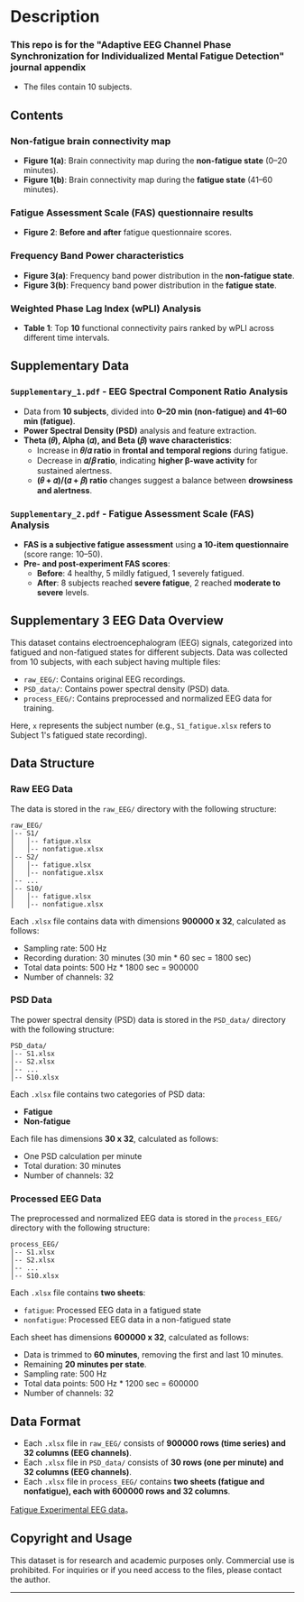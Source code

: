 # Description
### This repo is for the "Adaptive EEG Channel Phase Synchronization for Individualized Mental Fatigue Detection" journal appendix
* The files contain 10 subjects.
## Contents

###  Non-fatigue brain connectivity map
- **Figure 1(a)**: Brain connectivity map during the **non-fatigue state** (0–20 minutes).
- **Figure 1(b)**: Brain connectivity map during the **fatigue state** (41–60 minutes).
  
###  Fatigue Assessment Scale (FAS) questionnaire results
- **Figure 2**: **Before and after** fatigue questionnaire scores.

###  Frequency Band Power characteristics
- **Figure 3(a)**: Frequency band power distribution in the **non-fatigue state**.
- **Figure 3(b)**: Frequency band power distribution in the **fatigue state**.

###  Weighted Phase Lag Index (wPLI) Analysis
- **Table 1**: Top **10** functional connectivity pairs ranked by wPLI across different time intervals.

##  Supplementary Data

###  `Supplementary_1.pdf` - EEG Spectral Component Ratio Analysis
- Data from **10 subjects**, divided into **0–20 min (non-fatigue) and 41–60 min (fatigue)**.
- **Power Spectral Density (PSD)** analysis and feature extraction.
- **Theta (𝜃), Alpha (𝛼), and Beta (𝛽) wave characteristics**:
  - Increase in **𝜃/𝛼 ratio** in **frontal and temporal regions** during fatigue.
  - Decrease in **𝛼/𝛽 ratio**, indicating **higher β-wave activity** for sustained alertness.
  - **(𝜃 + 𝛼)/(𝛼 + 𝛽) ratio** changes suggest a balance between **drowsiness and alertness**.

###  `Supplementary_2.pdf` - Fatigue Assessment Scale (FAS) Analysis
- **FAS is a subjective fatigue assessment** using **a 10-item questionnaire** (score range: 10–50).
- **Pre- and post-experiment FAS scores**:
  - **Before**: 4 healthy, 5 mildly fatigued, 1 severely fatigued.
  - **After**: 8 subjects reached **severe fatigue**, 2 reached **moderate to severe** levels.

## Supplementary 3 EEG Data Overview
This dataset contains electroencephalogram (EEG) signals, categorized into fatigued and non-fatigued states for different subjects. Data was collected from 10 subjects, with each subject having multiple files:

- `raw_EEG/`: Contains original EEG recordings.
- `PSD_data/`: Contains power spectral density (PSD) data.
- `process_EEG/`: Contains preprocessed and normalized EEG data for training.

Here, `x` represents the subject number (e.g., `S1_fatigue.xlsx` refers to Subject 1's fatigued state recording).

## Data Structure
### Raw EEG Data
The data is stored in the `raw_EEG/` directory with the following structure:
```
raw_EEG/
│-- S1/
│   │-- fatigue.xlsx
│   │-- nonfatigue.xlsx
│-- S2/
│   │-- fatigue.xlsx
│   │-- nonfatigue.xlsx
│-- ...
│-- S10/
│   │-- fatigue.xlsx
│   │-- nonfatigue.xlsx
```
Each `.xlsx` file contains data with dimensions **900000 x 32**, calculated as follows:

- Sampling rate: 500 Hz
- Recording duration: 30 minutes (30 min * 60 sec = 1800 sec)
- Total data points: 500 Hz * 1800 sec = 900000
- Number of channels: 32

### PSD Data
The power spectral density (PSD) data is stored in the `PSD_data/` directory with the following structure:
```
PSD_data/
│-- S1.xlsx
│-- S2.xlsx
│-- ...
│-- S10.xlsx
```
Each `.xlsx` file contains two categories of PSD data:
- **Fatigue**
- **Non-fatigue**

Each file has dimensions **30 x 32**, calculated as follows:

- One PSD calculation per minute
- Total duration: 30 minutes
- Number of channels: 32

### Processed EEG Data
The preprocessed and normalized EEG data is stored in the `process_EEG/` directory with the following structure:
```
process_EEG/
│-- S1.xlsx
│-- S2.xlsx
│-- ...
│-- S10.xlsx
```
Each `.xlsx` file contains **two sheets**:
- `fatigue`: Processed EEG data in a fatigued state
- `nonfatigue`: Processed EEG data in a non-fatigued state

Each sheet has dimensions **600000 x 32**, calculated as follows:

- Data is trimmed to **60 minutes**, removing the first and last 10 minutes.
- Remaining **20 minutes per state**.
- Sampling rate: 500 Hz
- Total data points: 500 Hz * 1200 sec = 600000
- Number of channels: 32

## Data Format
- Each `.xlsx` file in `raw_EEG/` consists of **900000 rows (time series) and 32 columns (EEG channels)**.
- Each `.xlsx` file in `PSD_data/` consists of **30 rows (one per minute) and 32 columns (EEG channels)**.
- Each `.xlsx` file in `process_EEG/` contains **two sheets (fatigue and nonfatigue), each with 600000 rows and 32 columns**.

[Fatigue Experimental EEG data](:https://drive.google.com/drive/folders/1Wf6dAur-h3ABM7QFeatFyG7fkgIk2MF0?usp=sharing)。

## Copyright and Usage
This dataset is for research and academic purposes only. Commercial use is prohibited. For inquiries or if you need access to the files, please contact the author.

---

